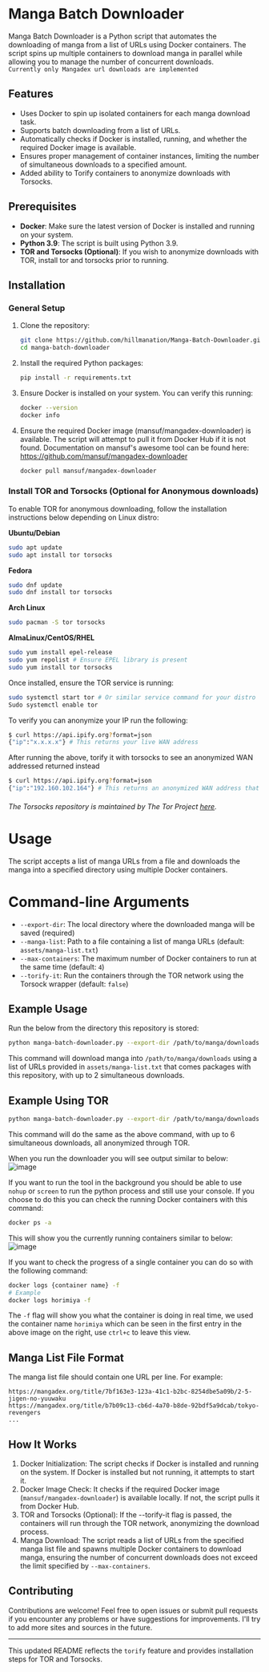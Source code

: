 # Manga Batch Downloader

Manga Batch Downloader is a Python script that automates the downloading of manga from a list of URLs using Docker containers. The script spins up multiple containers to download manga in parallel while allowing you to manage the number of concurrent downloads.  
`Currently only Mangadex url downloads are implemented`

## Features

- Uses Docker to spin up isolated containers for each manga download task.
- Supports batch downloading from a list of URLs.
- Automatically checks if Docker is installed, running, and whether the required Docker image is available.
- Ensures proper management of container instances, limiting the number of simultaneous downloads to a specified amount.
- Added ability to Torify containers to anonymize downloads with Torsocks.

## Prerequisites

- **Docker**: Make sure the latest version of Docker is installed and running on your system.
- **Python 3.9**: The script is built using Python 3.9.
- **TOR and Torsocks (Optional)**: If you wish to anonymize downloads with TOR, install tor and torsocks prior to running.

## Installation

### General Setup

1. Clone the repository:

   ```bash
   git clone https://github.com/hillmanation/Manga-Batch-Downloader.git
   cd manga-batch-downloader
   ```

2. Install the required Python packages:
    ```bash
    pip install -r requirements.txt
    ```

3. Ensure Docker is installed on your system. You can verify this running:
    ```bash
    docker --version
    docker info
    ```

4. Ensure the required Docker image (mansuf/mangadex-downloader) is available. The script will attempt to pull it from Docker Hub if it is not found.
Documentation on mansuf's awesome tool can be found here: https://github.com/mansuf/mangadex-downloader
    ```bash
    docker pull mansuf/mangadex-downloader
   ```

### Install TOR and Torsocks (Optional for Anonymous downloads)

To enable TOR for anonymous downloading, follow the installation instructions below depending on Linux distro:

**Ubuntu/Debian**
```bash
sudo apt update
sudo apt install tor torsocks
```

**Fedora**
```bash
sudo dnf update
sudo dnf install tor torsocks
```

**Arch Linux**
```bash
sudo pacman -S tor torsocks
```

**AlmaLinux/CentOS/RHEL**
```bash
sudo yum install epel-release
sudo yum repolist # Ensure EPEL library is present
sudo yum install tor torsocks
```

Once installed, ensure the TOR service is running:
```bash
sudo systemctl start tor # Or similar service command for your distro
Sudo systemctl enable tor
```

To verify you can anonymize your IP run the following:
```bash
$ curl https://api.ipify.org?format=json
{"ip":"x.x.x.x"} # This returns your live WAN address
```
After running the above, torify it with torsocks to see an anonymized WAN addressed returned instead
```bash
$ curl https://api.ipify.org?format=json
{"ip":"192.160.102.164"} # This returns an anonymized WAN address that has been anonymized/proxified using the TOR net
```

###### _The Torsocks repository is maintained by The Tor Project [here](https://gitlab.torproject.org/tpo/core/torsocks/)._

# Usage

The script accepts a list of manga URLs from a file and downloads the manga into a specified directory using multiple Docker containers.

# Command-line Arguments
- `--export-dir`: The local directory where the downloaded manga will be saved (required)  
- `--manga-list`: Path to a file containing a list of manga URLs (default: `assets/manga-list.txt`)  
- `--max-containers`: The maximum number of Docker containers to run at the same time (default: `4`)  
- `--torify-it`: Run the containers through the TOR network using the Torsock wrapper (default: `false`)

## Example Usage
Run the below from the directory this repository is stored:
   ```bash
   python manga-batch-downloader.py --export-dir /path/to/manga/downloads --manga-list assets/manga-list.txt --max-containers 2
   ```

This command will download manga into `/path/to/manga/downloads` using a list of URLs provided in `assets/manga-list.txt` that comes packages with this repository, with up to 2 simultaneous downloads.

## Example Using TOR
   ```bash
   python manga-batch-downloader.py --export-dir /path/to/manga/downloads --manga-list assets/manga-list.txt --max-containers 6 --torify-it
   ```
This command will do the same as the above command, with up to 6 simultaneous downloads, all anonymized through TOR.


When you run the downloader you will see output similar to below:  
![image](https://github.com/user-attachments/assets/c214b109-1868-4db9-9332-0fcc08287ba6)

If you want to run the tool in the background you should be able to use `nohup` or `screen` to run the python process and still use your console. If you choose to do this you can check the running Docker containers with this command:  
```bash
docker ps -a
```
This will show you the currently running containers similar to below:  
![image](https://github.com/user-attachments/assets/b52b2bfc-ab66-4acd-b0ad-cb519e4019b6)

If you want to check the progress of a single container you can do so with the following command:
```bash
docker logs {container name} -f
# Example
docker logs horimiya -f
```
The `-f` flag will show you what the container is doing in real time, we used the container name `horimiya` which can be seen in the first entry in the above image on the right, use `ctrl+c` to leave this view.

## Manga List File Format

The manga list file should contain one URL per line. For example:
```
https://mangadex.org/title/7bf163e3-123a-41c1-b2bc-8254dbe5a09b/2-5-jigen-no-yuuwaku
https://mangadex.org/title/b7b09c13-cb6d-4a70-b8de-92bdf5a9dcab/tokyo-revengers
...
```

## How It Works
1. Docker Initialization: The script checks if Docker is installed and running on the system. If Docker is installed but not running, it attempts to start it.
2. Docker Image Check: It checks if the required Docker image (`mansuf/mangadex-downloader`) is available locally. If not, the script pulls it from Docker Hub.
3. TOR and Torsocks (Optional): If the --torify-it flag is passed, the containers will run through the TOR network, anonymizing the download process.
4. Manga Download: The script reads a list of URLs from the specified manga list file and spawns multiple Docker containers to download manga, ensuring the number of concurrent downloads does not exceed the limit specified by `--max-containers`.

## Contributing
Contributions are welcome! Feel free to open issues or submit pull requests if you encounter any problems or have suggestions for improvements. I'll try to add more sites and sources in the future.

***

This updated README reflects the `torify` feature and provides installation steps for TOR and Torsocks.
